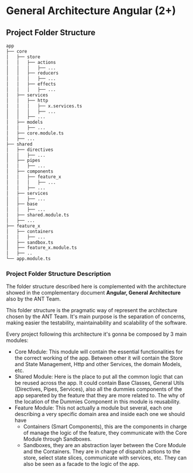 # General Architecture Angular (2+)

## Project Folder Structure

```bash
app
├── core
│   ├── store
│   │   ├── actions
│   │   │   ├── ...
│   │   ├── reducers
│   │   │   ├── ...
│   │   ├── effects
│   │   │   ├── ...
│   ├── services
│   │   ├── http
│   │   │   ├── x.services.ts
│   │   │   ├── ...
│   │   ├── ...
│   ├── models
│   │   ├── ...
│   ├── core.module.ts
│   ├── ...
├── shared
│   ├── directives
│   │   ├── ...
│   ├── pipes
│   │   ├── ...
│   ├── components
│   │   ├── feature_x
│   │   │   ├── ...
│   │   ├── ...
│   ├── services
│   │   ├── ...
│   ├── base
│   │   ├── ...  
│   ├── shared.module.ts
│   ├── ...
├── feature_x
│   ├── containers
│   │   ├── ...  
│   ├── sandbox.ts  
│   ├── feature_x.module.ts
│   ├── ..
└── app.module.ts
```

### Project Folder Structure Description

The folder structure described here is complemented with the architecture showed in the complementary document **Angular, General Architecture** also by the ANT Team.

This folder structure is the pragmatic way of represent the architecture chosen by the ANT Team. It's main purpose is the separation of concerns, making easier the testability, maintainability and scalability of the software.

Every project following this architecture it's gonna be composed by 3 main modules:

* Core Module: This module will contain the essential functionalities for the correct working of the app. Between other it will contain the Store and State Management, Http and other Services, the domain Models, etc.
* Shared Module: Here is the place to put all the common logic that can be reused across the app. It could contain Base Classes, General Utils (Directives, Pipes, Services), also all the dummies components of the app separeted by the feature that they are more related to. The why of the location of the Dummies Component in this module is reusability.
* Feature Module: This not actually a module but several, each one describing a very specific domain area and inside each one we should have
  * Containers (Smart Components), this are the components in charge of manage the logic of the feature, they communicate with the Core Module through Sandboxes.
  * Sandboxes, they are an abstraction layer between the Core Module and the Containers. They are in charge of dispatch actions to the store, select state slices, communicate with services, etc. They can also be seen as a facade to the logic of the app.
